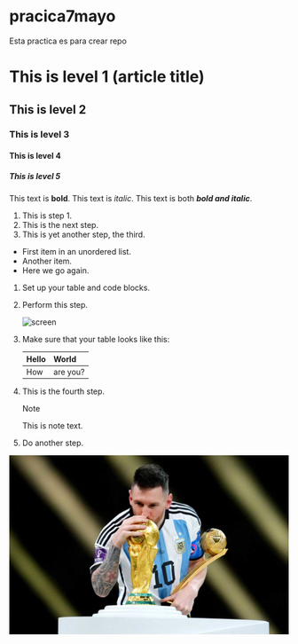 # pracica7mayo
Esta practica es para crear repo

# This is level 1 (article title)
## This is level 2
### This is level 3
#### This is level 4
##### This is level 5

   This text is **bold**.
   This text is *italic*.
   This text is both ***bold and italic***.

1. This is step 1.
1. This is the next step.
1. This is yet another step, the third.

* First item in an unordered list.
* Another item.
* Here we go again.

1. Set up your table and code blocks.
1. Perform this step.

   ![screen](https://experienceleague.adobe.com/docs/contributor/assets/adobe_standard_logo.png?lang=es)

1. Make sure that your table looks like this:

   | Hello | World |
   |---|---|
   | How | are you? |

1. This is the fourth step.

   >[!NOTE]
   >
   >This is note text.

1. Do another step.

![messi](https://github.com/Gadgaion/pracica7mayo/blob/main/messi-world-cup.jpg)

